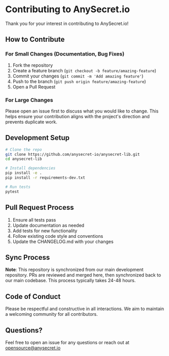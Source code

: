 # Contributing to AnySecret.io

Thank you for your interest in contributing to AnySecret.io! 

## How to Contribute

### For Small Changes (Documentation, Bug Fixes)
1. Fork the repository
2. Create a feature branch (`git checkout -b feature/amazing-feature`)
3. Commit your changes (`git commit -m 'Add amazing feature'`)
4. Push to the branch (`git push origin feature/amazing-feature`)
5. Open a Pull Request

### For Large Changes
Please open an issue first to discuss what you would like to change. This helps ensure your contribution aligns with the project's direction and prevents duplicate work.

## Development Setup

```bash
# Clone the repo
git clone https://github.com/anysecret-io/anysecret-lib.git
cd anysecret-lib

# Install dependencies
pip install -e .
pip install -r requirements-dev.txt

# Run tests
pytest
```

## Pull Request Process

1. Ensure all tests pass
2. Update documentation as needed
3. Add tests for new functionality
4. Follow existing code style and conventions
5. Update the CHANGELOG.md with your changes

## Sync Process

**Note**: This repository is synchronized from our main development repository. PRs are reviewed and merged here, then synchronized back to our main codebase. This process typically takes 24-48 hours.

## Code of Conduct

Please be respectful and constructive in all interactions. We aim to maintain a welcoming community for all contributors.

## Questions?

Feel free to open an issue for any questions or reach out at opensource@anysecret.io